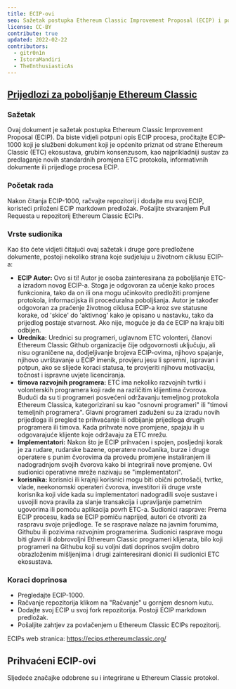 ```yaml
---
title: ECIP-ovi
seo: Sažetak postupka Ethereum Classic Improvement Proposal (ECIP) i popis prihvaćenih ECIP-ova.
license: CC-BY
contribute: true
updated: 2022-02-22
contributors:
  - gitr0n1n
  - IstoraMandiri
  - TheEnthusiasticAs
---
```


## [Prijedlozi za poboljšanje Ethereum Classic](https://ecips.ethereumclassic.org/)

### Sažetak

Ovaj dokument je sažetak postupka Ethereum Classic Improvement Proposal (ECIP). Da biste vidjeli potpuni opis ECIP procesa, pročitajte ECIP-1000 koji je službeni dokument koji je općenito priznat od strane Ethereum Classic (ETC) ekosustava, grubim konsenzusom, kao najprikladniji sustav za predlaganje novih standardnih promjena ETC protokola, informativnih dokumente ili prijedloge procesa ECIP.

### Početak rada

Nakon čitanja ECIP-1000, račvajte repozitorij i dodajte mu svoj ECIP, koristeći priloženi ECIP markdown predložak. Pošaljite stvaranjem Pull Requesta u repozitorij Ethereum Classic ECIPs.

### Vrste sudionika

Kao što ćete vidjeti čitajući ovaj sažetak i druge gore predložene dokumente, postoji nekoliko strana koje sudjeluju u životnom ciklusu ECIP-a:

- **ECIP Autor:** Ovo si ti! Autor je osoba zainteresirana za poboljšanje ETC-a izradom novog ECIP-a. Stoga je odgovoran za učenje kako proces funkcionira, tako da on ili ona mogu učinkovito predložiti promjene protokola, informacijska ili proceduralna poboljšanja. Autor je također odgovoran za praćenje životnog ciklusa ECIP-a kroz sve statusne korake, od 'skice' do 'aktivnog' kako je opisano u nastavku, tako da prijedlog postaje stvarnost. Ako nije, moguće je da će ECIP na kraju biti odbijen.
- **Urednika:** Urednici su programeri, uglavnom ETC volonteri, članovi Ethereum Classic Github organizacije čije odgovornosti uključuju, ali nisu ograničene na, dodjeljivanje brojeva ECIP-ovima, njihovo spajanje, njihovo uvrštavanje u ECIP imenik, provjeru jesu li spremni, ispravan i potpun, ako se slijede koraci statusa, te provjeriti njihovu motivaciju, točnost i ispravne uvjete licenciranja.
- **timova razvojnih programera:** ETC ima nekoliko razvojnih tvrtki i volonterskih programera koji rade na različitim klijentima čvorova. Budući da su ti programeri posvećeni održavanju temeljnog protokola Ethereum Classica, kategorizirani su kao "osnovni programeri" ili "timovi temeljnih programera". Glavni programeri zaduženi su za izradu novih prijedloga ili pregled te prihvaćanje ili odbijanje prijedloga drugih programera ili timova. Kada prihvate nove promjene, spajaju ih u odgovarajuće klijente koje održavaju za ETC mrežu.
- **Implementatori:** Nakon što je ECIP prihvaćen i spojen, posljednji korak je za rudare, rudarske bazene, operatere novčanika, burze i druge operatere s punim čvorovima da provedu promjene instaliranjem ili nadogradnjom svojih čvorova kako bi integrirali nove promjene. Ovi sudionici operativne mreže nazivaju se "implementatori".
- **korisnika:** korisnici ili krajnji korisnici mogu biti obični potrošači, tvrtke, vlade, neekonomski operateri čvorova, investitori ili druge vrste korisnika koji vide kada su implementatori nadogradili svoje sustave i usvojili nova pravila za slanje transakcija i upravljanje pametnim ugovorima ili pomoću aplikacija povrh ETC-a. Sudionici rasprave: Prema ECIP procesu, kada se ECIP pomiču naprijed, autori će otvoriti za raspravu svoje prijedloge. Te se rasprave nalaze na javnim forumima, Githubu ili pozivima razvojnim programerima. Sudionici rasprave mogu biti glavni ili dobrovoljni Ethereum Classic programeri klijenata, bilo koji programeri na Githubu koji su voljni dati doprinos svojim dobro obrazloženim mišljenjima i drugi zainteresirani dionici ili sudionici ETC ekosustava.

### Koraci doprinosa

- Pregledajte ECIP-1000.
- Račvanje repozitorija klikom na "Račvanje" u gornjem desnom kutu.
- Dodajte svoj ECIP u svoj fork repozitorija. Postoji ECIP markdown predložak.
- Pošaljite zahtjev za povlačenjem u Ethereum Classic ECIPs repozitorij.

ECIPs web stranica: https://ecips.ethereumclassic.org/

## Prihvaćeni ECIP-ovi

Sljedeće značajke odobrene su i integrirane u Ethereum Classic protokol.
